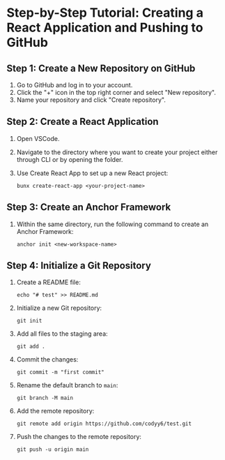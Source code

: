 # Step-by-Step Tutorial: Creating a React Application and Pushing to GitHub

## Step 1: Create a New Repository on GitHub

1. Go to GitHub and log in to your account.
2. Click the "+" icon in the top right corner and select "New repository".
3. Name your repository and click "Create repository".

## Step 2: Create a React Application

1. Open VSCode.

2. Navigate to the directory where you want to create your project either through CLI or by opening the folder.

3. Use Create React App to set up a new React project:
    ```
    bunx create-react-app <your-project-name>
    ```

## Step 3: Create an Anchor Framework

1. Within the same directory, run the following command to create an Anchor Framework:
    ```
    anchor init <new-workspace-name>
    ```

## Step 4: Initialize a Git Repository

1. Create a README file:
    ```
    echo "# test" >> README.md
    ```
2. Initialize a new Git repository:

    ```
    git init
    ```

3. Add all files to the staging area:

    ```
    git add .
    ```

4. Commit the changes:

    ```
    git commit -m "first commit"
    ```

5. Rename the default branch to `main`:

    ```
    git branch -M main
    ```

6. Add the remote repository:

    ```
    git remote add origin https://github.com/codyy6/test.git
    ```

7. Push the changes to the remote repository:
    ```
    git push -u origin main
    ```
